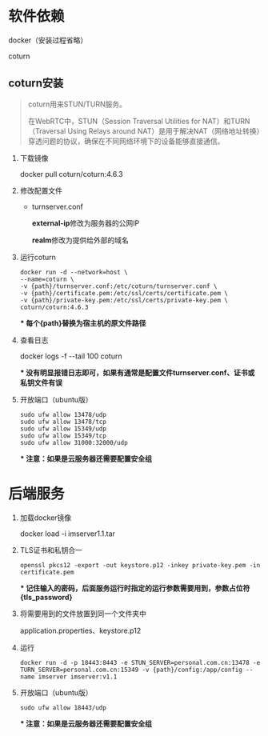 # 软件依赖

docker（安装过程省略）

coturn

## coturn安装

> coturn用来STUN/TURN服务。
>
> 在WebRTC中，STUN（Session Traversal Utilities for NAT）和TURN（Traversal Using Relays around NAT）是用于解决NAT（网络地址转换）穿透问题的协议，确保在不同网络环境下的设备能够直接通信。

1. 下载镜像

   docker pull coturn/coturn:4.6.3

2. 修改配置文件

   - turnserver.conf

     **external-ip**修改为服务器的公网IP

     **realm**修改为提供给外部的域名

3. 运行coturn

   ```shell
   docker run -d --network=host \
   --name=coturn \
   -v {path}/turnserver.conf:/etc/coturn/turnserver.conf \
   -v {path}/certificate.pem:/etc/ssl/certs/certificate.pem \
   -v {path}/private-key.pem:/etc/ssl/certs/private-key.pem \
   coturn/coturn:4.6.3
   ```

   **\* 每个{path}替换为宿主机的原文件路径**

4. 查看日志

   docker logs -f --tail 100 coturn

   **\* 没有明显报错日志即可，如果有通常是配置文件turnserver.conf、证书或私钥文件有误**

5. 开放端口（ubuntu版）

   ```shell
   sudo ufw allow 13478/udp
   sudo ufw allow 13478/tcp
   sudo ufw allow 15349/udp
   sudo ufw allow 15349/tcp
   sudo ufw allow 31000:32000/udp
   ```

   **\* 注意：如果是云服务器还需要配置安全组**



# 后端服务

1. 加载docker镜像

   docker load -i imserver1.1.tar
   
2. TLS证书和私钥合一

   ```shell
   openssl pkcs12 -export -out keystore.p12 -inkey private-key.pem -in certificate.pem
   ```

   **\* 记住输入的密码，后面服务运行时指定的运行参数需要用到，参数占位符{tls_password}**

3. 将需要用到的文件放置到同一个文件夹中

   application.properties、keystore.p12

4. 运行

   ```shell
   docker run -d -p 18443:8443 -e STUN_SERVER=personal.com.cn:13478 -e TURN_SERVER=personal.com.cn:15349 -v {path}/config:/app/config --name imserver imserver:v1.1
   ```

5. 开放端口（ubuntu版）

   ```shell
   sudo ufw allow 18443/udp
   ```

   **\* 注意：如果是云服务器还需要配置安全组**